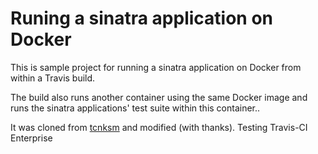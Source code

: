 # Runing a sinatra application on Docker

This is sample project for running a sinatra application on Docker from within a Travis build.

The build also runs another container using the same Docker image and runs the sinatra applications' test suite within this container..

It was cloned from [tcnksm](https://github.com/tcnksm-sample/docker-sinatra) and modified (with thanks). 
 Testing Travis-CI Enterprise
